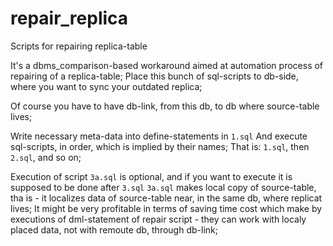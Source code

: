 # repair_replica
Scripts for repairing replica-table

It's a dbms_comparison-based workaround aimed at automation process of repairing of a replica-table;
Place this bunch of sql-scripts to db-side, where you want to sync your outdated replica;

Of course you have to have db-link, from this db, to db where source-table lives;

Write necessary meta-data into define-statements in `1.sql`
And execute sql-scripts, in order, which is implied by their names;
That is: `1.sql`, then `2.sql`, and so on;

Execution of script `3a.sql` is optional, and if you want to execute it is supposed to be done after `3.sql`
`3a.sql` makes local copy of source-table, tha is - it localizes data of source-table near, in the same db, where replicat lives;
It might be very profitable in terms of saving time cost which make by executions of dml-statement of repair script - they can work with localy placed data, not with remoute db, through db-link;



